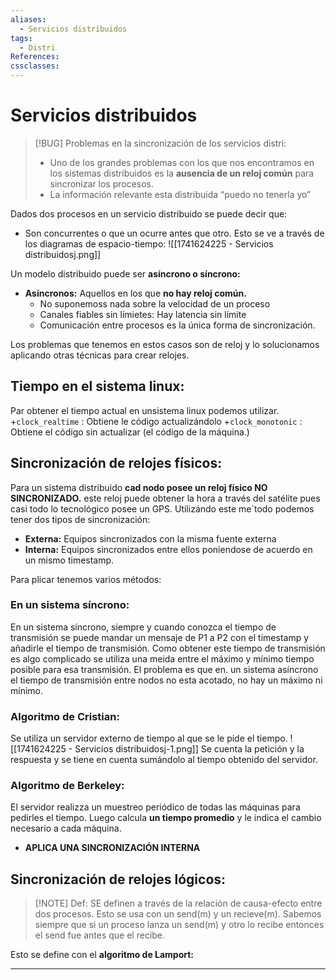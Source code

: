 ```yaml
---
aliases:
  - Servicios distribuidos
tags:
  - Distri
References: 
cssclasses:
---
```

# Servicios distribuidos

> [!BUG] Problemas en la sincronización de los servicios distri: 
> + Uno de los grandes problemas con los que nos encontramos en los sistemas distribuidos es la **ausencia de un reloj común** para sincronizar los procesos. 
>+ La información relevante esta distribuida “puedo no tenerla yo”
> 

Dados dos procesos en un servicio distribuido se puede decir que: 
+ Son concurrentes o que un ocurre antes que otro. 
Esto se ve a través de los diagramas de espacio-tiempo:
![[1741624225 - Servicios distribuidosj.png]]

Un modelo distribuido puede ser **asíncrono o síncrono:**
+ **Asíncronos:** Aquellos en los que **no hay reloj común.**
	+ No suponemoss nada sobre la velocidad de un proceso
	+ Canales fiables sin límietes: Hay latencia sin límite
	+ Comunicación entre procesos es la única forma de sincronización. 

Los problemas que tenemos en estos casos son de reloj y lo solucionamos aplicando otras técnicas para crear relojes. 

## Tiempo en el sistema linux:
Par obtener el tiempo actual en unsistema linux podemos utilizar. 
+`clock_realtime` : Obtiene le código actualizándolo 
+`clock_monotonic` : Obtiene el código sin actualizar (el código de la máquina.)

## Sincronización de relojes físicos: 
Para un sistema distribuido **cad nodo posee un reloj físico NO SINCRONIZADO.** este reloj puede obtener la hora a través del satélite pues casi todo lo tecnológico posee un GPS. 
Utilizándo este me´todo podemos tener dos tipos de sincronización: 
+ **Externa:**  Equipos sincronizados con la misma fuente externa
+ **Interna:** Equipos sincronizados entre ellos poniendose de acuerdo en un mismo timestamp. 

Para plicar tenemos varios métodos: 
### En un sistema síncrono: 
En un sistema síncrono, siempre y cuando conozca el tiempo de transmisión se puede mandar un mensaje de P1 a P2 con el timestamp y añadirle el tiempo de transmisión. 
Como obtener este tiempo de transmisión es algo complicado se utiliza una meida entre el máximo y mínimo tiempo posible para esa transmisión. 
El problema es que en. un sistema asíncrono el tiempo de transmisión entre nodos no esta acotado, no hay un máximo ni mínimo. 

### Algoritmo de Cristian:
Se utiliza un servidor externo de tiempo al que se le pide el tiempo.
![[1741624225 - Servicios distribuidosj-1.png]]
Se cuenta la petición y la respuesta y se tiene en cuenta sumándolo al tiempo obtenido del servidor. 

### Algoritmo de Berkeley:
El servidor realizza un muestreo periódico de todas las máquinas para pedirles el tiempo. Luego calcula **un tiempo promedio** y le indica el cambio necesario a cada máquina. 
+ **APLICA UNA SINCRONIZACIÓN INTERNA**


## Sincronización de relojes lógicos: 

> [!NOTE] Def: 
> SE definen a través de la relación de causa-efecto entre dos procesos. Esto se usa con un send(m) y un recieve(m). Sabemos siempre que si un proceso lanza un send(m) y otro lo recibe entonces el send fue antes que el recibe. 
> 

Esto se define con el **algoritmo de Lamport:**




***
